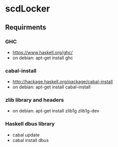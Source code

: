 # scdLocker

## Requirments

### GHC
 - https://www.haskell.org/ghc/
 - on debian: apt-get install ghc

### cabal-install
 - http://hackage.haskell.org/package/cabal-install
 - on debian: apt-get install cabal-install

### zlib library and headers
 - on debian: apt-get install zlib1g zlib1g-dev
 
### Haskell dbus library
 - cabal update
 - cabal install dbus